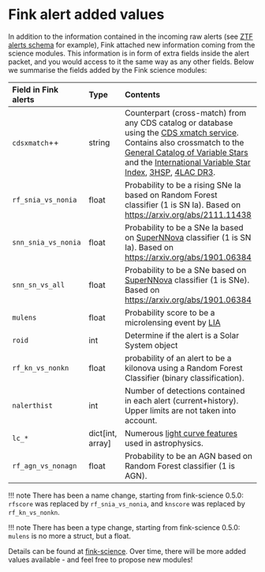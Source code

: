 # Fink alert added values

In addition to the information contained in the incoming raw alerts (see [ZTF alerts schema](https://zwickytransientfacility.github.io/ztf-avro-alert/) for example), Fink attached new information coming from the science modules. This information is in form of extra fields inside the alert packet, and you would access to it the same way as any other fields. Below we summarise the fields added by the Fink science modules:

| Field in Fink alerts | Type | Contents |
|:-----|:-------|:--------|
|`cdsxmatch`++ | string | Counterpart (cross-match) from any CDS catalog or database using the [CDS xmatch service](http://cdsxmatch.u-strasbg.fr/xmatch). Contains also crossmatch to the [General Catalog of Variable Stars](http://www.sai.msu.su/groups/cluster/gcvs/gcvs/) and the [International Variable Star Index](https://www.aavso.org/vsx/), [3HSP](https://www.ssdc.asi.it/3hsp/), [4LAC DR3](https://fermi.gsfc.nasa.gov/ssc/data/access/lat/4LACDR3/). |
| `rf_snia_vs_nonia` | float | Probability to be a rising SNe Ia based on Random Forest classifier (1 is SN Ia). Based on https://arxiv.org/abs/2111.11438 |
| `snn_snia_vs_nonia` | float | Probability to be a SNe Ia based on [SuperNNova](https://supernnova.readthedocs.io/en/latest/) classifier (1 is SN Ia). Based on https://arxiv.org/abs/1901.06384 |
| `snn_sn_vs_all` | float | Probability to be a SNe based on [SuperNNova](https://supernnova.readthedocs.io/en/latest/) classifier (1 is SNe). Based on https://arxiv.org/abs/1901.06384 |
| `mulens`| float | Probability score to be a microlensing event by [LIA](https://github.com/dgodinez77/LIA) |
| `roid` | int | Determine if the alert is a Solar System object |
| `rf_kn_vs_nonkn` | float | probability of an alert to be a kilonova using a Random Forest Classifier (binary classification). |
| `nalerthist` | int | Number of detections contained in each alert (current+history). Upper limits are not taken into account. |
| `lc_*` | dict[int, array<double>] | Numerous [light curve features](https://arxiv.org/pdf/2012.01419.pdf#section.A1) used in astrophysics. |
| `rf_agn_vs_nonagn` | float | Probability to be an AGN based on Random Forest classifier (1 is AGN). |

!!! note
    There has been a name change, starting from fink-science 0.5.0:
    `rfscore` was replaced by `rf_snia_vs_nonia`, and `knscore` was replaced by `rf_kn_vs_nonkn`.

!!! note
    There has been a type change, starting from fink-science 0.5.0:
    `mulens` is no more a struct, but a float.

Details can be found at [fink-science](https://github.com/astrolabsoftware/fink-science). Over time, there will be more added values available - and feel free to propose new modules!
